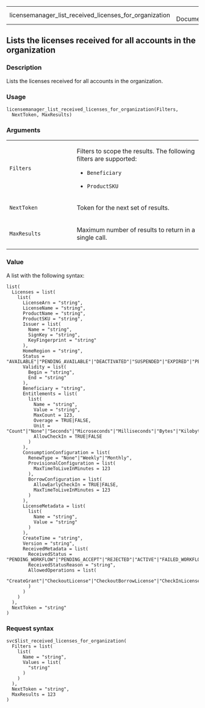 <table style="width: 100%;">
<tbody>
<tr class="odd">
<td>licensemanager_list_received_licenses_for_organization</td>
<td style="text-align: right;">R Documentation</td>
</tr>
</tbody>
</table>

## Lists the licenses received for all accounts in the organization

### Description

Lists the licenses received for all accounts in the organization.

### Usage

    licensemanager_list_received_licenses_for_organization(Filters,
      NextToken, MaxResults)

### Arguments

<table>
<colgroup>
<col style="width: 35%" />
<col style="width: 65%" />
</colgroup>
<tbody>
<tr class="odd">
<td><code
id="licensemanager_list_received_licenses_for_organization_:_Filters">Filters</code></td>
<td><p>Filters to scope the results. The following filters are
supported:</p>
<ul>
<li><p><code>Beneficiary</code></p></li>
<li><p><code>ProductSKU</code></p></li>
</ul></td>
</tr>
<tr class="even">
<td><code
id="licensemanager_list_received_licenses_for_organization_:_NextToken">NextToken</code></td>
<td><p>Token for the next set of results.</p></td>
</tr>
<tr class="odd">
<td><code
id="licensemanager_list_received_licenses_for_organization_:_MaxResults">MaxResults</code></td>
<td><p>Maximum number of results to return in a single call.</p></td>
</tr>
</tbody>
</table>

### Value

A list with the following syntax:

    list(
      Licenses = list(
        list(
          LicenseArn = "string",
          LicenseName = "string",
          ProductName = "string",
          ProductSKU = "string",
          Issuer = list(
            Name = "string",
            SignKey = "string",
            KeyFingerprint = "string"
          ),
          HomeRegion = "string",
          Status = "AVAILABLE"|"PENDING_AVAILABLE"|"DEACTIVATED"|"SUSPENDED"|"EXPIRED"|"PENDING_DELETE"|"DELETED",
          Validity = list(
            Begin = "string",
            End = "string"
          ),
          Beneficiary = "string",
          Entitlements = list(
            list(
              Name = "string",
              Value = "string",
              MaxCount = 123,
              Overage = TRUE|FALSE,
              Unit = "Count"|"None"|"Seconds"|"Microseconds"|"Milliseconds"|"Bytes"|"Kilobytes"|"Megabytes"|"Gigabytes"|"Terabytes"|"Bits"|"Kilobits"|"Megabits"|"Gigabits"|"Terabits"|"Percent"|"Bytes/Second"|"Kilobytes/Second"|"Megabytes/Second"|"Gigabytes/Second"|"Terabytes/Second"|"Bits/Second"|"Kilobits/Second"|"Megabits/Second"|"Gigabits/Second"|"Terabits/Second"|"Count/Second",
              AllowCheckIn = TRUE|FALSE
            )
          ),
          ConsumptionConfiguration = list(
            RenewType = "None"|"Weekly"|"Monthly",
            ProvisionalConfiguration = list(
              MaxTimeToLiveInMinutes = 123
            ),
            BorrowConfiguration = list(
              AllowEarlyCheckIn = TRUE|FALSE,
              MaxTimeToLiveInMinutes = 123
            )
          ),
          LicenseMetadata = list(
            list(
              Name = "string",
              Value = "string"
            )
          ),
          CreateTime = "string",
          Version = "string",
          ReceivedMetadata = list(
            ReceivedStatus = "PENDING_WORKFLOW"|"PENDING_ACCEPT"|"REJECTED"|"ACTIVE"|"FAILED_WORKFLOW"|"DELETED"|"DISABLED"|"WORKFLOW_COMPLETED",
            ReceivedStatusReason = "string",
            AllowedOperations = list(
              "CreateGrant"|"CheckoutLicense"|"CheckoutBorrowLicense"|"CheckInLicense"|"ExtendConsumptionLicense"|"ListPurchasedLicenses"|"CreateToken"
            )
          )
        )
      ),
      NextToken = "string"
    )

### Request syntax

    svc$list_received_licenses_for_organization(
      Filters = list(
        list(
          Name = "string",
          Values = list(
            "string"
          )
        )
      ),
      NextToken = "string",
      MaxResults = 123
    )
